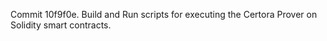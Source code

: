 Commit 10f9f0e.                    Build and Run scripts for executing the Certora Prover on Solidity smart contracts.